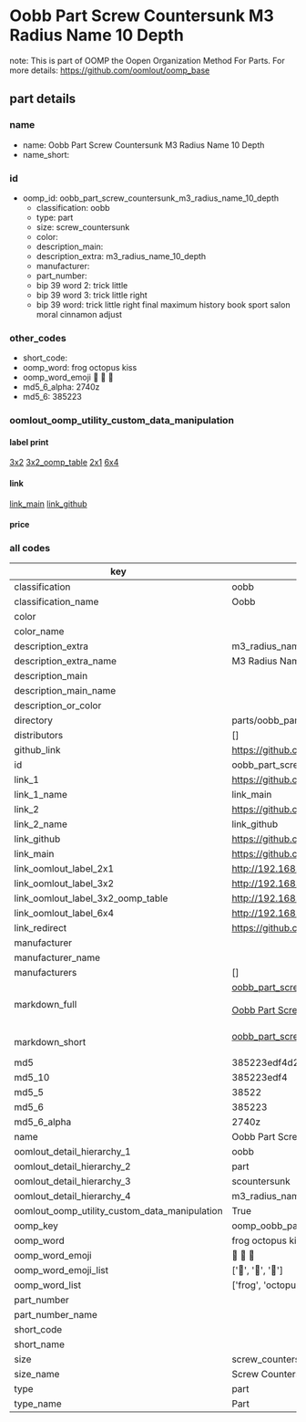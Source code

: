 # Oobb Part Screw Countersunk M3 Radius Name 10 Depth  

note: This is part of OOMP the Oopen Organization Method For Parts. For more details: https://github.com/oomlout/oomp_base

##  part details
  







### name
* name: Oobb Part Screw Countersunk M3 Radius Name 10 Depth
* name_short: 
### id
* oomp_id: oobb_part_screw_countersunk_m3_radius_name_10_depth
  * classification: oobb
  * type: part
  * size: screw_countersunk
  * color: 
  * description_main: 
  * description_extra: m3_radius_name_10_depth
  * manufacturer: 
  * part_number: 
  * bip 39 word 2: trick little
  * bip 39 word 3: trick little right
  * bip 39 word: trick little right final maximum history book sport salon moral cinnamon adjust

### other_codes
* short_code: 
* oomp_word: frog octopus kiss
* oomp_word_emoji :frog: :octopus: :kiss:
* md5_6_alpha: 2740z
* md5_6: 385223






### oomlout_oomp_utility_custom_data_manipulation
#### label print
[3x2](http://192.168.1.245:1112/?label=oomp%202740z)
[3x2_oomp_table](http://192.168.1.108:1112/?label=oomp%202740z)
[2x1](http://192.168.1.242:1112/?label=oomp%202740z)
[6x4](http://192.168.1.55:1112/?label=oomp%202740z)    

#### link

[link_main](https://github.com/oomlout/oomlout_oomp_version_1_messy/tree/main/parts/oobb_part_screw_countersunk_m3_radius_name_10_depth) [link_github](https://github.com/oomlout/oomlout_oomp_version_1_messy/tree/main/parts/oobb_part_screw_countersunk_m3_radius_name_10_depth)                             

#### price







### all codes 
| key | value |  
| --- | --- |  
| classification | oobb |  
| classification_name | Oobb |  
| color |  |  
| color_name |  |  
| description_extra | m3_radius_name_10_depth |  
| description_extra_name | M3 Radius Name 10 Depth |  
| description_main |  |  
| description_main_name |  |  
| description_or_color |   |  
| directory | parts/oobb_part_screw_countersunk_m3_radius_name_10_depth |  
| distributors | [] |  
| github_link | https://github.com/oomlout/oomlout_oomp_part_src/tree/main/parts/oobb_part_screw_countersunk_m3_radius_name_10_depth |  
| id | oobb_part_screw_countersunk_m3_radius_name_10_depth |  
| link_1 | https://github.com/oomlout/oomlout_oomp_version_1_messy/tree/main/parts/oobb_part_screw_countersunk_m3_radius_name_10_depth |  
| link_1_name | link_main |  
| link_2 | https://github.com/oomlout/oomlout_oomp_version_1_messy/tree/main/parts/oobb_part_screw_countersunk_m3_radius_name_10_depth |  
| link_2_name | link_github |  
| link_github | https://github.com/oomlout/oomlout_oomp_version_1_messy/tree/main/parts/oobb_part_screw_countersunk_m3_radius_name_10_depth |  
| link_main | https://github.com/oomlout/oomlout_oomp_version_1_messy/tree/main/parts/oobb_part_screw_countersunk_m3_radius_name_10_depth |  
| link_oomlout_label_2x1 | http://192.168.1.242:1112/?label=oomp%202740z |  
| link_oomlout_label_3x2 | http://192.168.1.245:1112/?label=oomp%202740z |  
| link_oomlout_label_3x2_oomp_table | http://192.168.1.108:1112/?label=oomp%202740z |  
| link_oomlout_label_6x4 | http://192.168.1.55:1112/?label=oomp%202740z |  
| link_redirect | https://github.com/oomlout/oomlout_oomp_version_1_messy/tree/main/parts/oobb_part_screw_countersunk_m3_radius_name_10_depth |  
| manufacturer |  |  
| manufacturer_name |  |  
| manufacturers | [] |  
| markdown_full | [oobb_part_screw_countersunk_m3_radius_name_10_depth](none)<br>[](none)<br>[Oobb Part Screw Countersunk M3 Radius Name 10 Depth](none)<br><br> |  
| markdown_short | [oobb_part_screw_countersunk_m3_radius_name_10_depth](none)<br><br> |  
| md5 | 385223edf4d2a331b0c4b56973a0a743 |  
| md5_10 | 385223edf4 |  
| md5_5 | 38522 |  
| md5_6 | 385223 |  
| md5_6_alpha | 2740z |  
| name | Oobb Part Screw Countersunk M3 Radius Name 10 Depth |  
| oomlout_detail_hierarchy_1 | oobb |  
| oomlout_detail_hierarchy_2 | part |  
| oomlout_detail_hierarchy_3 | scountersunk |  
| oomlout_detail_hierarchy_4 | m3_radius_name_10_depth |  
| oomlout_oomp_utility_custom_data_manipulation | True |  
| oomp_key | oomp_oobb_part_screw_countersunk_m3_radius_name_10_depth |  
| oomp_word | frog octopus kiss |  
| oomp_word_emoji | :frog: :octopus: :kiss: |  
| oomp_word_emoji_list | [':frog:', ':octopus:', ':kiss:'] |  
| oomp_word_list | ['frog', 'octopus', 'kiss'] |  
| part_number |  |  
| part_number_name |  |  
| short_code |  |  
| short_name |  |  
| size | screw_countersunk |  
| size_name | Screw Countersunk |  
| type | part |  
| type_name | Part |  
